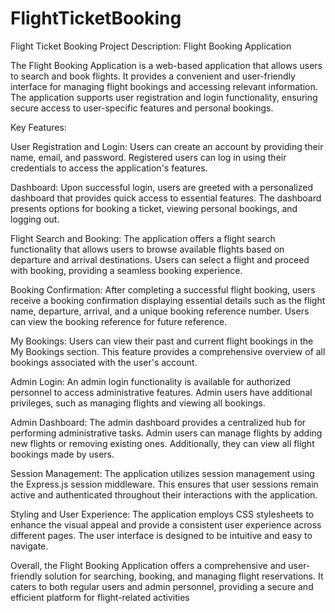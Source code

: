 # FlightTicketBooking
Flight Ticket Booking
Project Description: Flight Booking Application

The Flight Booking Application is a web-based application that allows users to search and book flights. It provides a convenient and user-friendly interface for managing flight bookings and accessing relevant information. The application supports user registration and login functionality, ensuring secure access to user-specific features and personal bookings.

Key Features:

User Registration and Login: Users can create an account by providing their name, email, and password. Registered users can log in using their credentials to access the application's features.

Dashboard: Upon successful login, users are greeted with a personalized dashboard that provides quick access to essential features. The dashboard presents options for booking a ticket, viewing personal bookings, and logging out.

Flight Search and Booking: The application offers a flight search functionality that allows users to browse available flights based on departure and arrival destinations. Users can select a flight and proceed with booking, providing a seamless booking experience.

Booking Confirmation: After completing a successful flight booking, users receive a booking confirmation displaying essential details such as the flight name, departure, arrival, and a unique booking reference number. Users can view the booking reference for future reference.

My Bookings: Users can view their past and current flight bookings in the My Bookings section. This feature provides a comprehensive overview of all bookings associated with the user's account.

Admin Login: An admin login functionality is available for authorized personnel to access administrative features. Admin users have additional privileges, such as managing flights and viewing all bookings.

Admin Dashboard: The admin dashboard provides a centralized hub for performing administrative tasks. Admin users can manage flights by adding new flights or removing existing ones. Additionally, they can view all flight bookings made by users.

Session Management: The application utilizes session management using the Express.js session middleware. This ensures that user sessions remain active and authenticated throughout their interactions with the application.

Styling and User Experience: The application employs CSS stylesheets to enhance the visual appeal and provide a consistent user experience across different pages. The user interface is designed to be intuitive and easy to navigate.

Overall, the Flight Booking Application offers a comprehensive and user-friendly solution for searching, booking, and managing flight reservations. It caters to both regular users and admin personnel, providing a secure and efficient platform for flight-related activities
